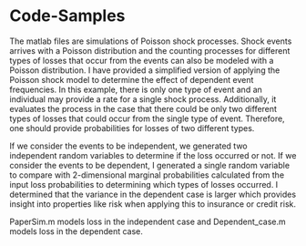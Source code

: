 # Code-Samples
The matlab files are simulations of Poisson shock processes. Shock events arrives with a Poisson distribution and the counting processes for different types of losses that occur from the events can also be modeled with a Poisson distribution. I have provided a simplified version of applying the Poisson shock model to determine the effect of dependent event frequencies. In this example, there is only one type of event and an individual may provide a rate for a single shock process.
Additionally, it evaluates the process in the case that there could be only two different types of losses that could occur from the single type of event. Therefore, one should provide probabilities for losses of two different types.

If we consider the events to be independent, we generated two independent random variables to determine if the loss occurred or not. If we consider the events to be dependent, I generated a single random variable to compare with 2-dimensional marginal probabilities calculated from the input loss probabilities to determining which types of losses occurred.
I determined that the variance in the dependent case is larger which provides insight into properties like risk when applying this to insurance or credit risk.

PaperSim.m models loss in the independent case and Dependent_case.m models loss in the dependent case.
